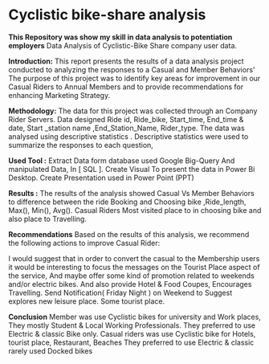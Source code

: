 # Cyclistic bike-share analysis
**This Repository was show  my skill in data analysis to potentiation employers**
Data Analysis of Cyclistic-Bike Share company user data.

**Introduction:**
This report presents the results of a data analysis project conducted to analyzing the responses to a Casual and Member Behaviors' The purpose of this project was to identify key areas for improvement in our Casual Riders to Annual Members and to provide recommendations for enhancing Marketing Strategy.

**Methodology:**
The data for this project was collected through an Company Rider Servers. Data designed Ride id, Ride_bike, Start_time, End_time & date, Start _station name ,End_Station_Name, Rider_type.
The data was analysed using descriptive statistics . Descriptive statistics were used to summarize the responses to each question,


**Used Tool :**
Extract Data form database used Google Big-Query And manipulated Data, In [ SQL ].
Create Visual To present the data in Power Bi Desktop.
Create Presentation used in Power Point (PPT)

**Results :**
The results of the analysis showed Casual Vs Member Behaviors to difference between the ride Booking and Choosing bike ,Ride_length, Max(), Min(), Avg().
Casual Riders Most visited place to in choosing bike and also place to Travelling.

**Recommendations**
Based on the results of this analysis, we recommend the following actions to improve Casual Rider:

I would suggest that in order to convert the casual to the Membership users it would be interesting to focus the messages on the Tourist Place aspect of the service,
And maybe offer some kind of promotion related to weekends and/or electric bikes. And also provide Hotel & Food Coupes, Encourages Travelling.
Send Notification( Friday Night ) on Weekend to Suggest explores new leisure place. Some tourist place.

**Conclusion**
Member was use Cyclistic bikes for university and Work places, They mostly Student & Local Working Professionals.
They preferred to use Electric & classic Bike only.
Casual riders was use Cyclistic bike for Hotels, tourist place, Restaurant, Beaches
They preferred to use Electric & classic rarely used Docked bikes
